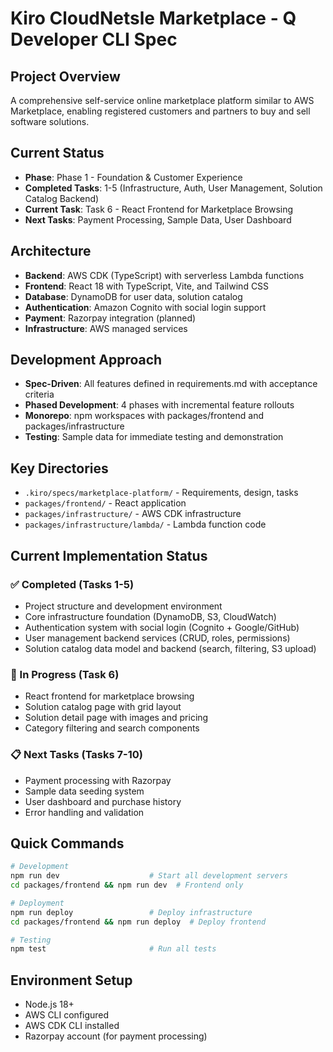 # Kiro CloudNetsle Marketplace - Q Developer CLI Spec

## Project Overview
A comprehensive self-service online marketplace platform similar to AWS Marketplace, enabling registered customers and partners to buy and sell software solutions.

## Current Status
- **Phase**: Phase 1 - Foundation & Customer Experience
- **Completed Tasks**: 1-5 (Infrastructure, Auth, User Management, Solution Catalog Backend)
- **Current Task**: Task 6 - React Frontend for Marketplace Browsing
- **Next Tasks**: Payment Processing, Sample Data, User Dashboard

## Architecture
- **Backend**: AWS CDK (TypeScript) with serverless Lambda functions
- **Frontend**: React 18 with TypeScript, Vite, and Tailwind CSS
- **Database**: DynamoDB for user data, solution catalog
- **Authentication**: Amazon Cognito with social login support
- **Payment**: Razorpay integration (planned)
- **Infrastructure**: AWS managed services

## Development Approach
- **Spec-Driven**: All features defined in requirements.md with acceptance criteria
- **Phased Development**: 4 phases with incremental feature rollouts
- **Monorepo**: npm workspaces with packages/frontend and packages/infrastructure
- **Testing**: Sample data for immediate testing and demonstration

## Key Directories
- `.kiro/specs/marketplace-platform/` - Requirements, design, tasks
- `packages/frontend/` - React application
- `packages/infrastructure/` - AWS CDK infrastructure
- `packages/infrastructure/lambda/` - Lambda function code

## Current Implementation Status

### ✅ Completed (Tasks 1-5)
- Project structure and development environment
- Core infrastructure foundation (DynamoDB, S3, CloudWatch)
- Authentication system with social login (Cognito + Google/GitHub)
- User management backend services (CRUD, roles, permissions)
- Solution catalog data model and backend (search, filtering, S3 upload)

### 🚧 In Progress (Task 6)
- React frontend for marketplace browsing
- Solution catalog page with grid layout
- Solution detail page with images and pricing
- Category filtering and search components

### 📋 Next Tasks (Tasks 7-10)
- Payment processing with Razorpay
- Sample data seeding system
- User dashboard and purchase history
- Error handling and validation

## Quick Commands
```bash
# Development
npm run dev                    # Start all development servers
cd packages/frontend && npm run dev  # Frontend only

# Deployment
npm run deploy                 # Deploy infrastructure
cd packages/frontend && npm run deploy  # Deploy frontend

# Testing
npm test                       # Run all tests
```

## Environment Setup
- Node.js 18+
- AWS CLI configured
- AWS CDK CLI installed
- Razorpay account (for payment processing)
